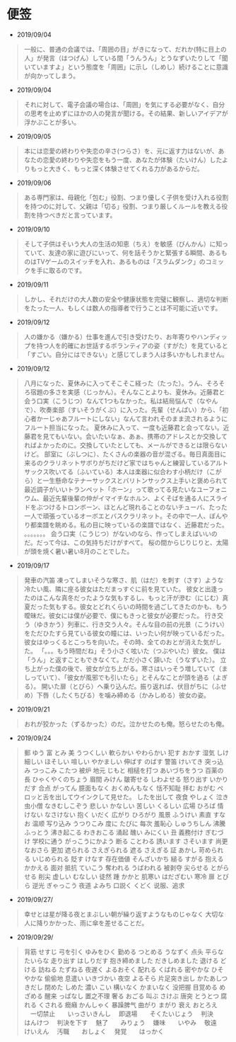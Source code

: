 # 便签 
* 2019/09/04 
> 一般に、普通の会議では、「周囲の目」がきになって、だれか(特に目上の人」が発言（はつげん）している間「うんうん」とうなずいたりして「聞いていますよ」という態度を「周囲」に示し（しめし）続けることに意識が向かってしまう。
* 2019/09/04
> それに対して、電子会議の場合は、「周囲」を気にする必要がなく、自分の思考を止めずにほかの人の発言が聞ける。その結果、新しいアイデアが浮かぶことが多い。
* 2019/09/05
> 本には恋愛の終わりや失恋の辛さ(つらさ）を、元に返す力はないが、あなたの恋愛の終わりや失恋をもう一度、あなたが体験（たいけん）したよりもっと大きく、もっと深く体験させてくれる力があるからだ。
* 2019/09/06
> ある専門家は、母親化「包む」役割、つまり優しく子供を受け入れる役割を持つのに対して、父親は「切る」役割、つまり厳しくルールを教える役割を持つべきだと言っています。
* 2019/09/10
> そして子供はそいう大人の生活の知恵（ちえ）を敏感（びんかん）に知っていて、友達の家に遊びにいって、何を話そうかと緊張する瞬間、あるものはTVゲームのスイッチを入れ、あるものは「スラムダンク」のコミックを手に取るのです。
* 2019/09/11
> しかし、それだけの大人数の安全や健康状態を完璧に観察し、適切な判断をたった一人、もしくは数人の指導者で行うことは不可能に近いです。
* 2019/09/12
> 人の嫌かる（嫌かる）仕事を進んで引き受けたり、お年寄りやハンディップを持つ人を的確にお世話するボランティアの姿（すがた）を見ていると「すごい。自分にはできない」と感じてしまう人は多いかもしれません。
* 2019/09/12
> 八月になった、夏休みに入ってそこそこ経った（たった）。うん、そろそろ宿題の多さを実感（じっかん）。そんなことよりも、夏休み。近藤君と会う口実（こうじつ）なんて1つもなかった。私は結局悩んで（なやんで）、吹奏楽部（すいそうがくぶ）に入った。先輩（せんぱい）から、「初心者かーじゃあフルートにしない」なんて言われそのまま流されるようにフルート担当になった。
 夏休みに入って、一度も近藤君と会ってない。近藤君を見てもいない。会いたいなぁ、あぁ、携帯のアドレスとか交換してればよかったのに。交換していたとしても、メールができるとは限らないけど。
   部室に（ぶしつに）、たくさんの楽器の音が混ざる。毎日真面目に来るのクラリネットサボりがちだけど家ではちゃんと練習しているアルトサックス吹いてる（ふいている）本人は楽器に似合わす小柄だけ（こがら）と一生懸命なテナーサックスとバリトンサックス上手いと褒められて最近調子がいいトランペット「ホーン」って歌ってる見たいなユーフォニウム、最近先輩後輩の仲がイマイチなホルン、よくそばを通る人にスライドをぶつけるトロンボーン、ほとんど現れることのないチューバ、たった一人で頑張っているオーボエとバスクラリネット。その中で一人、ぼんやり都楽譜を眺める。私の目に映っているの楽譜ではなく、近藤君だった。
  。。。。。。。
   会う口実（こうじつ）がないのなら、作ってしまえばいいのだ。だって今は、この気持ちだけがすべて。
   桜の間からじりじりと、太陽が頭を焼く暑い暑い8月のことでした。
* 2019/09/17
> 発車の汽笛
 凍ってしまいそうな寒さ、肌（はだ）を刺す（さす）ような冷たい風、隣に座る彼女はただまっすぐに前を見ていた。
 彼女と出逢ったのはこんな真冬だったような気もするし、もっと汗が滲む（にじむ）真夏だった気もする。彼女とどれくらいの時間を過ごしてきたのかも、もう曖昧だ。彼女には僕が必要で、僕にもきっと彼女が必要だった。
 行き交う（ゆきかう）列車に、行き交う人々。そんな目の前の光景（こうけい）をただひたすら見ている彼女の瞳には、いったい何が映っているだった。彼女はゆっくるとこっちを向いた。その時、全てのおとが消えた気がした。
 「。。。もう時間だね」そう小さく呟いた（つぶやいた）彼女。
 僕は「うん」と返すこともできなくて。ただ小さく頷いた（うなずいた）。
 立ち上がった僕の後で、彼女が立ち上がる。寒さはいっそう増していて（ましっていて）、「彼女が風邪でも引いたら」とそんなことが頭を過る（よぎる）。
 開いた扉（とびら）へ乗り込んだ。振り返れば、伏目がちに（ふせめ）下唇（したくちびる）を噛み締める（かみしめる）彼女の姿。
* 2019/09/21
> おれが狡かった（ずるかった）のだ。泣かせたのも俺。怒らせたのも俺。
* 2019/09/24
> 郵 ゆう
> 富  とみ
> 美  うつくしい
> 軟らかい  やわらかい
> 犯す  おかす
> 湿気  しけ
> 細しい  ほそしい
> 喧しい  やかましい
> 伸ばす  のばす
> 警笛  けいてき
> 突っ込み  つっこみ
> こたつ  被炉
> 地元  じもと
> 相槌を打つ  あいづちをうつ
> 百薬の長  ひゃくやくのちょう
> 眉間  みけん
> 皺寄せる  しわよせる
> 怒り出す  いかりだす
> 合点  がってん
> 臆面もなく  おくめんもなく  恬不知耻
> 拝む  おがむ
> ペロッと舌を出してウインクして見せた。  したを出して
> 夜食  やしょく
> 泣き虫小僧  なきむしこぞう
> 悲しい  かなしい
> 苦しい  くるしい
> 広場  ひろば
> 情けない  なさけない
> 抱く  いだく
> 広がり  ひろがり
> 風景  ふうけい
> 素直  すなお  温顺
> 写り込み  うつりこみ
> 度に  たびに  每次
> 羞恥心  しゅうちしん
> 沸騰  ふっとう
> 沸き起こる  わきおこる  涌起
> 醜い  みにくい  丑
> 義務付け  ぎむづけ
> 学校に通う  がっこうにかよう
> 断る  ことわる
> 誘います  さそいます
> 尚更  なおさら  更加
> 遮られる  さえぎられる
> 遮る  さえぎる
> 証  あかし
> 苛められる  いじめられる
> 貶す  けなす
> 存在価値  そんざいかち
> 縋る  すがる
> 抱える  かかえる  面对
> 抵抗  ていこう
> 奪われる  うばわれる  被剥夺
> 尖らせる  とがらせる  削尖
> 虚しい  むなしい  徒然
> 踵  かかと
> 肌寒い  はだざむい  寒冷
> 扉  とびら
> 逆光  ぎゃっこう
> 夜道  よみち
> 口説く  くどく  说服、追求      

* 2019/09/27/
> 幸せとは星が降る夜とまぶしい朝が繰り返すようなものじゃなく
大切な人に降りかかった、雨に傘を差せることだ。
* 2019/09/29/
> 背筋  せすじ
> 弓を引く  ゆみをひく
> 勤める  つとめる
> うなずく  点头
> 平らな  たいらな
> 走り出す  はしりだす 
> 抱き締めました  だきしめました
> 退ける  どける
> 訪ねる  たずねる
> 夜遅く  よるおそく
> 配れる  くばれる
> 密やかな  ひそやかな  偷偷地
> 息遣い  いきづかい
> 夜空  よるそら
> 片足突き出し  かたあしつきだし
> 閉めた  しめた
> 濃い  こい
> 構いなく  かまいなく  没把握
> 目覚める  めざめる  醒来
> っぱなし  置之不理
> 奢る   おごる
> 叫ぶ  さけぶ
> 唐突  とうとつ
> 腐れる  くされる
> 癇癪  かんしゃく  暴躁脾气
> 曲がり  まがり
> 衰え  おとろえ
>　一切禁止　　いっさいきんし
>　即退場　　そくたいじょう
>　判決　　はんけつ
>　判決を下す
>　魅了　　みりょう
>　嫌味　　いやみ
>　敬遠　　けいえん
>　汚職　　おしょく
>　発覚　　はっかく
